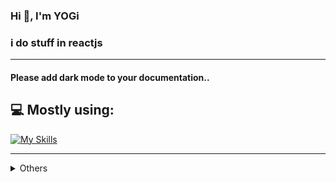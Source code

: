 ### Hi 👋, I'm YOGi

### i do stuff in reactjs

<hr />

#### Please add dark mode to your documentation..

## 💻 Mostly using:

[![My Skills](https://skillicons.dev/icons?i=ts,nodejs,postgres,prisma,react,nextjs,tailwind)](https://skillicons.dev)

<hr />

<details>
<summary>Others</summary>

## 🤔 interested in

[![curious](https://skillicons.dev/icons?i=go,docker,nest,vue)](https://skillicons.dev)

  <details>
  <summary>Github Stats ⚡</summary>
  
  <a href="#">![Github stats](https://github-readme-stats.vercel.app/api?username=yogyy&theme=blueberry&count_private=true&hide_border=true&line_height=20)</a>
  <a href="#">![Top Langs](https://github-readme-stats.vercel.app/api/top-langs/?username=yogyy&layout=compact&theme=blueberry&count_private=true&hide_border=true)</a>
  </details>
</details>
